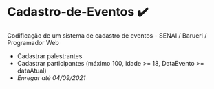 # Cadastro-de-Eventos :heavy_check_mark:
Codificação de um sistema de cadastro de eventos - SENAI / Barueri / Programador Web

- Cadastrar palestrantes
- Cadastrar participantes (máximo 100, idade >=  18, DataEvento >= dataAtual)
- *Enregar até 04/09/2021*

